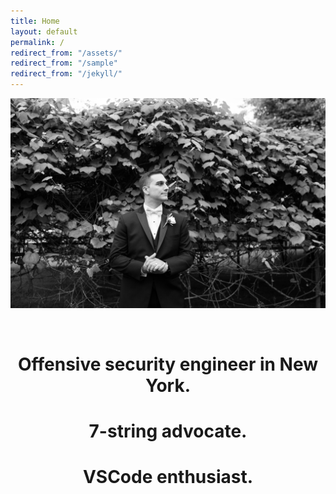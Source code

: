 ```yaml
---
title: Home
layout: default
permalink: /
redirect_from: "/assets/"
redirect_from: "/sample"
redirect_from: "/jekyll/"
---
```


![me](/assets/images/mehome.jpg)

<br>

<h1 style="text-align: center;">Offensive security engineer in New York.</h1>
<h1 style="text-align: center;">7-string advocate.</h1>
<h1 style="text-align: center;">VSCode enthusiast.</h1>

